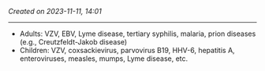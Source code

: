 *Created on 2023-11-11, 14:01* 

---
-  Adults: VZV, EBV, Lyme disease, tertiary syphilis, malaria, prion diseases (e.g., Creutzfeldt-Jakob disease)
- Children: VZV, coxsackievirus, parvovirus B19, HHV-6, hepatitis A, enteroviruses, measles, mumps, Lyme disease, etc.
